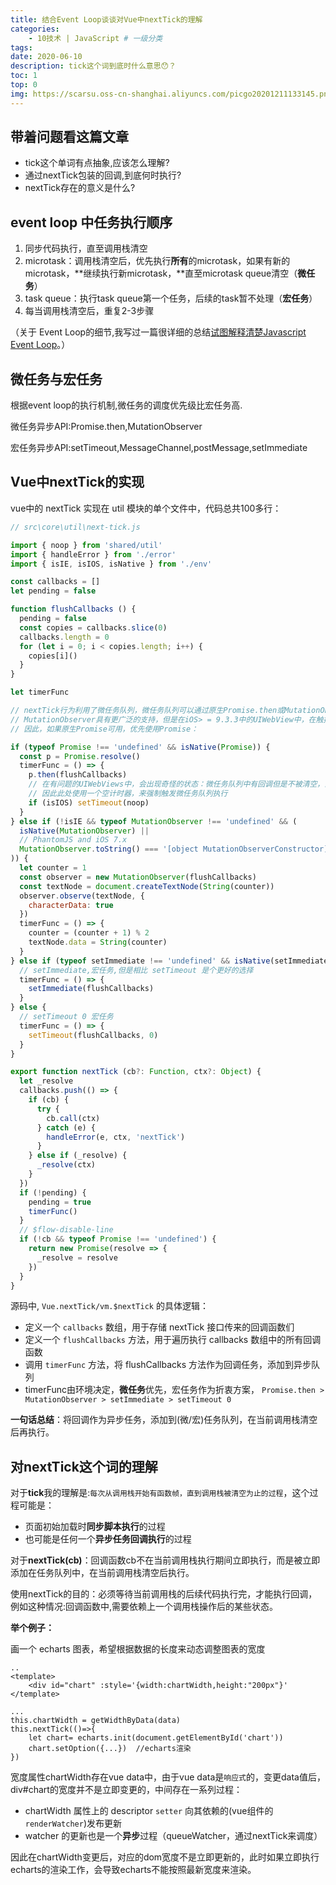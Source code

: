 ```yaml
---
title: 结合Event Loop谈谈对Vue中nextTick的理解
categories:
    - 10技术 | JavaScript # 一级分类
tags:
date: 2020-06-10
description: tick这个词到底时什么意思😯？
toc: 1
top: 0
img: https://scarsu.oss-cn-shanghai.aliyuncs.com/picgo20201211133145.png
---
```

## 带着问题看这篇文章
- tick这个单词有点抽象,应该怎么理解?
- 通过nextTick包装的回调,到底何时执行?
- nextTick存在的意义是什么?

## event loop 中任务执行顺序

1. 同步代码执行，直至调用栈清空
2. microtask：调用栈清空后，优先执行**所有**的microtask，如果有新的microtask，**继续执行新microtask，**直至microtask queue清空（**微任务**）
3. task queue：执行task queue第一个任务，后续的task暂不处理（**宏任务**）
4. 每当调用栈清空后，重复2-3步骤

（关于 Event Loop的细节,我写过一篇很详细的总结[试图解释清楚Javascript Event Loop](https://www.scarsu.com/event_loop/)。）

## 微任务与宏任务
根据event loop的执行机制,微任务的调度优先级比宏任务高.

微任务异步API:Promise.then,MutationObserver

宏任务异步API:setTimeout,MessageChannel,postMessage,setImmediate

## Vue中nextTick的实现

vue中的 nextTick 实现在 util 模块的单个文件中，代码总共100多行：

```javascript
// src\core\util\next-tick.js

import { noop } from 'shared/util'
import { handleError } from './error'
import { isIE, isIOS, isNative } from './env'

const callbacks = []
let pending = false

function flushCallbacks () {
  pending = false
  const copies = callbacks.slice(0)
  callbacks.length = 0
  for (let i = 0; i < copies.length; i++) {
    copies[i]()
  }
}

let timerFunc

// nextTick行为利用了微任务队列，微任务队列可以通过原生Promise.then或MutationObserver访问到。 
// MutationObserver具有更广泛的支持，但是在iOS> = 9.3.3中的UIWebView中，在触摸事件处理程序中触发时会发生错误。触发几次后，它将完全停止工作
// 因此，如果原生Promise可用，优先使用Promise：

if (typeof Promise !== 'undefined' && isNative(Promise)) {
  const p = Promise.resolve()
  timerFunc = () => {
    p.then(flushCallbacks)
    // 在有问题的UIWebViews中，会出现奇怪的状态：微任务队列中有回调但是不被清空，直到浏览器有其他任务，例如处理计时器
    // 因此此处使用一个空计时器，来强制触发微任务队列执行
    if (isIOS) setTimeout(noop)
  }
} else if (!isIE && typeof MutationObserver !== 'undefined' && (
  isNative(MutationObserver) ||
  // PhantomJS and iOS 7.x
  MutationObserver.toString() === '[object MutationObserverConstructor]'
)) {
  let counter = 1
  const observer = new MutationObserver(flushCallbacks)
  const textNode = document.createTextNode(String(counter))
  observer.observe(textNode, {
    characterData: true
  })
  timerFunc = () => {
    counter = (counter + 1) % 2
    textNode.data = String(counter)
  }
} else if (typeof setImmediate !== 'undefined' && isNative(setImmediate)) {
  // setImmediate,宏任务,但是相比 setTimeout 是个更好的选择
  timerFunc = () => {
    setImmediate(flushCallbacks)
  }
} else {
  // setTimeout 0 宏任务
  timerFunc = () => {
    setTimeout(flushCallbacks, 0)
  }
}

export function nextTick (cb?: Function, ctx?: Object) {
  let _resolve
  callbacks.push(() => {
    if (cb) {
      try {
        cb.call(ctx)
      } catch (e) {
        handleError(e, ctx, 'nextTick')
      }
    } else if (_resolve) {
      _resolve(ctx)
    }
  })
  if (!pending) {
    pending = true
    timerFunc()
  }
  // $flow-disable-line
  if (!cb && typeof Promise !== 'undefined') {
    return new Promise(resolve => {
      _resolve = resolve
    })
  }
}
```

源码中, `Vue.nextTick/vm.$nextTick` 的具体逻辑：

- 定义一个 `callbacks` 数组，用于存储 nextTick 接口传来的回调函数们
- 定义一个 `flushCallbacks`  方法，用于遍历执行 callbacks 数组中的所有回调函数
- 调用 `timerFunc` 方法，将 flushCallbacks  方法作为回调任务，添加到异步队列
- timerFunc由环境决定，**微任务**优先，宏任务作为折衷方案， `Promise.then > MutationObserver > setImmediate > setTimeout 0` 

**一句话总结**：将回调作为异步任务，添加到(微/宏)任务队列，在当前调用栈清空后再执行。

## 对nextTick这个词的理解

对于**tick**我的理解是:`每次从调用栈开始有函数帧，直到调用栈被清空为止的过程`，这个过程可能是：

- 页面初始加载时**同步脚本执行**的过程
- 也可能是任何一个**异步任务回调执行**的过程

对于**nextTick(cb)**：回调函数cb不在当前调用栈执行期间立即执行，而是被立即添加在任务队列中，在当前调用栈清空后执行。

使用nextTick的目的：必须等待当前调用栈的后续代码执行完，才能执行回调，例如这种情况:回调函数中,需要依赖上一个调用栈操作后的某些状态。

**举个例子：**

画一个 echarts 图表，希望根据数据的长度来动态调整图表的宽度


```
..
<template>
	<div id="chart" :style='{width:chartWidth,height:"200px"}' 
</template>

...
this.chartWidth = getWidthByData(data)
this.nextTick(()=>{
	let chart= echarts.init(document.getElementById('chart'))
	chart.setOption({...})  //echarts渲染
})
```
宽度属性chartWidth存在vue data中，由于vue data是`响应式`的，变更data值后，div#chart的宽度并不是立即变更的，中间存在一系列过程：

- chartWidth 属性上的 descriptor `setter` 向其依赖的(vue组件的`renderWatcher`)发布更新
- watcher 的更新也是一个**异步**过程（queueWatcher，通过nextTick来调度）

因此在chartWidth变更后，对应的dom宽度不是立即更新的，此时如果立即执行echarts的渲染工作，会导致echarts不能按照最新宽度来渲染。